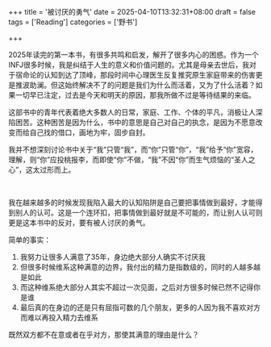 +++
title = '被讨厌的勇气'
date = 2025-04-10T13:32:31+08:00
draft = false
tags = ['Reading']
categories = ['野书']

+++

2025年读完的第一本书，有很多共鸣和启发，解开了很多内心的困惑。作为一个INFJ很多时候，我是纠结于人生的意义和价值问题的。尤其是母亲去世后，我对于宿命论的认知到达了顶峰，那段时间中心理医生反复推究原生家庭带来的伤害更是推波助澜。但这始终解决不了的问题是我们为什么而活着，又为了什么活着？如果一切早已注定，过去是今天和明天的原因，那我所做不过是等待结果的来临。

这部书中的青年代表着绝大多数人的日常，家庭、工作、个体的平凡，消极让人深陷困苦。这种困苦是因为什么，书中的意思是自己对自己的执念，是因为不愿意改变而给自己找的借口，画地为牢，固步自封。



我并不想深刻讨论书中关于“我”只管“我”，而“你”只管“你”，“我”给予“你”宽容，理解，则“你”应投桃报李，而即使“你”不做，“我”不因“你”而生气烦恼的“圣人之心”，这太过形而上。

﻿

我在越来越多的时候发现我陷入最大的认知陷阱是自己要把事情做到最好，才能得到别人的认可。这是一个连环扣，把事情做到最好就是不可能的，而让别人认可则更是这本书中的反对，要有被人讨厌的勇气。



简单的事实：

1. 我努力让很多人满意了35年，身边绝大部分人确实不讨厌我
2. 但很多时候维系这种满意的边界，我付出的精力是指数级的，同时的人越多越是如此
3. 而这种维系绝大部分人其实不超过一次见面，之后对方很多时候已然不记得你是谁
4. 最后真的在身边的还是只有屈指可数的几个朋友，更多的人因为我不喜欢对方而难以再投入精力去维系

既然双方都不在意或者在乎对方，那使其满意的理由是什么？
